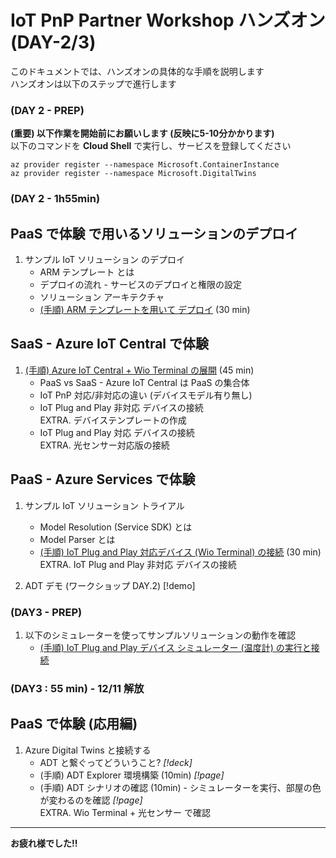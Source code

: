 # IoT PnP Partner Workshop ハンズオン (DAY-2/3)

このドキュメントでは、ハンズオンの具体的な手順を説明します  
ハンズオンは以下のステップで進行します  

### (DAY 2 - PREP)
**(重要) 以下作業を開始前にお願いします (反映に5-10分かかります)**  
以下のコマンドを **Cloud Shell** で実行し、サービスを登録してください  
```
az provider register --namespace Microsoft.ContainerInstance  
az provider register --namespace Microsoft.DigitalTwins  
```

### (DAY 2 - 1h55min)
## PaaS で体験 で用いるソリューションのデプロイ  
1. サンプル IoT ソリューション のデプロイ
    - ARM テンプレート とは  
    - デプロイの流れ - サービスのデプロイと権限の設定
    - ソリューション アーキテクチャ
    - [(手順) ARM テンプレートを用いて デプロイ](./deployment/) (30 min)

## SaaS - Azure IoT Central で体験  
1. [(手順) Azure IoT Central + Wio Terminal の展開](./wioterminal/) (45 min)  
    - PaaS vs SaaS - Azure IoT Central は PaaS の集合体  
    - IoT PnP 対応/非対応の違い (デバイスモデル有り無し)  
    - IoT Plug and Play 非対応 デバイスの接続  
        EXTRA. デバイステンプレートの作成
    - IoT Plug and Play 対応 デバイスの接続  
        EXTRA. 光センサー対応版の接続

## PaaS - Azure Services で体験
1. サンプル IoT ソリューション トライアル
    - Model Resolution (Service SDK) とは  
    - Model Parser とは
    - [(手順) IoT Plug and Play 対応デバイス (Wio Terminal) の接続](./wioterminal/sample.md) (30 min)  
    EXTRA. IoT Plug and Play 非対応 デバイスの接続  

1. ADT デモ (ワークショップ DAY.2) [!demo]
       
### (DAY3 - PREP)  
1. 以下のシミュレーターを使ってサンプルソリューションの動作を確認
    - [(手順) IoT Plug and Play デバイス シミュレーター (温度計) の実行と接続](./simulator/)

### (DAY3 : 55 min) - **12/11 解放**  
## PaaS で体験 (応用編)
1. Azure Digital Twins と接続する
    - ADT と繋ぐってどういうこと? *[!deck]*
    - (手順) ADT Explorer 環境構築 (10min) *[!page]*
    - (手順) ADT シナリオの確認 (10min) - シミュレーターを実行、部屋の色が変わるのを確認 *[!page]*  
    EXTRA. Wio Terminal + 光センサー で確認  

***
**お疲れ様でした!!**  




